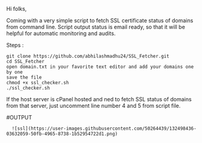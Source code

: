 Hi folks,

Coming with a very simple script to fetch SSL certificate status of domains from command line. Script output status is email ready, so that it will be helpful for automatic monitoring and audits.

Steps :
```
git clone https://github.com/abhilashmadhu24/SSL_Fetcher.git
cd SSL_Fetcher
open domain.txt in your favorite text editor and add your domains one by one
save the file 
chmod +x ssl_checker.sh
./ssl_checker.sh
```

If the host server is cPanel hosted and ned to fetch SSL status of domains from that server, just uncomment line number 4 and 5 from script file.


#OUTPUT

      ![ssl](https://user-images.githubusercontent.com/50264439/132498436-03632059-50fb-4965-8738-1b52954722d1.png)
   
                                                       
                                                       


